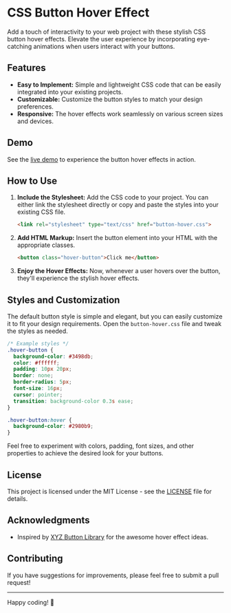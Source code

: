 # CSS Button Hover Effect

Add a touch of interactivity to your web project with these stylish CSS button hover effects. Elevate the user experience by incorporating eye-catching animations when users interact with your buttons.

## Features

- **Easy to Implement:** Simple and lightweight CSS code that can be easily integrated into your existing projects.
- **Customizable:** Customize the button styles to match your design preferences.
- **Responsive:** The hover effects work seamlessly on various screen sizes and devices.

## Demo

See the [live demo](#) to experience the button hover effects in action.

## How to Use

1. **Include the Stylesheet:**
   Add the CSS code to your project. You can either link the stylesheet directly or copy and paste the styles into your existing CSS file.

    ```html
    <link rel="stylesheet" type="text/css" href="button-hover.css">
    ```

2. **Add HTML Markup:**
   Insert the button element into your HTML with the appropriate classes.

    ```html
    <button class="hover-button">Click me</button>
    ```

3. **Enjoy the Hover Effects:**
   Now, whenever a user hovers over the button, they'll experience the stylish hover effects.

## Styles and Customization

The default button style is simple and elegant, but you can easily customize it to fit your design requirements. Open the `button-hover.css` file and tweak the styles as needed.

```css
/* Example styles */
.hover-button {
  background-color: #3498db;
  color: #ffffff;
  padding: 10px 20px;
  border: none;
  border-radius: 5px;
  font-size: 16px;
  cursor: pointer;
  transition: background-color 0.3s ease;
}

.hover-button:hover {
  background-color: #2980b9;
}
```

Feel free to experiment with colors, padding, font sizes, and other properties to achieve the desired look for your buttons.

## License

This project is licensed under the MIT License - see the [LICENSE](LICENSE) file for details.

## Acknowledgments

- Inspired by [XYZ Button Library](#) for the awesome hover effect ideas.

## Contributing

If you have suggestions for improvements, please feel free to submit a pull request!

---

Happy coding! 🚀
